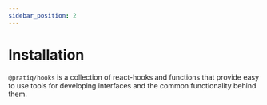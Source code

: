 ```yaml
---
sidebar_position: 2
---
```


# Installation

`@pratiq/hooks` is a collection of react-hooks and functions that provide easy 
to use tools for developing interfaces and the common functionality behind them.